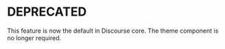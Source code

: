 # DEPRECATED

This feature is now the default in Discourse core. The theme component is no longer required.
